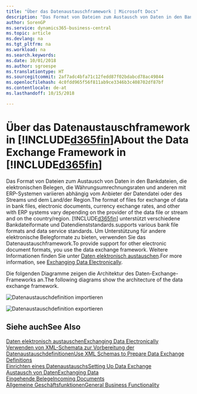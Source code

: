```yaml
---
title: "Über das Datenaustauschframework | Microsoft Docs"
description: "Das Format von Dateien zum Austausch von Daten in den Bankdateien, die elektronischen Belegen, die Währungsumrechnungsraten und anderen mit ERP-Systemen variieren abhängig vom Anbieter der Datendatei oder des Streams und dem Land/der Region."
author: SorenGP
ms.service: dynamics365-business-central
ms.topic: article
ms.devlang: na
ms.tgt_pltfrm: na
ms.workload: na
ms.search.keywords: 
ms.date: 10/01/2018
ms.author: sgroespe
ms.translationtype: HT
ms.sourcegitcommit: 2af7adc4bfa71c12fedd87f02bdabcd78ac49844
ms.openlocfilehash: 4c0fdd965f56f811ab9ce3346b3c408702df87bf
ms.contentlocale: de-at
ms.lasthandoff: 10/15/2018

---
```

# <a name="about-the-data-exchange-framework-in-included365finincludesd365finmdmd"></a><span data-ttu-id="0f486-103">Über das Datenaustauschframework in [!INCLUDE[d365fin](includes/d365fin_md.md)]</span><span class="sxs-lookup"><span data-stu-id="0f486-103">About the Data Exchange Framework in [!INCLUDE[d365fin](includes/d365fin_md.md)]</span></span>
<span data-ttu-id="0f486-104">Das Format von Dateien zum Austausch von Daten in den Bankdateien, die elektronischen Belegen, die Währungsumrechnungsraten und anderen mit ERP-Systemen variieren abhängig vom Anbieter der Datendatei oder des Streams und dem Land/der Region.</span><span class="sxs-lookup"><span data-stu-id="0f486-104">The format of files for exchange of data in bank files, electronic documents, currency exchange rates, and other with ERP systems vary depending on the provider of the data file or stream and on the country/region.</span></span> [!INCLUDE[d365fin](includes/d365fin_md.md)] <span data-ttu-id="0f486-105">unterstützt verschiedene Bankdateiformate und Datendienststandards.</span><span class="sxs-lookup"><span data-stu-id="0f486-105">supports various bank file formats and data service standards.</span></span> <span data-ttu-id="0f486-106">Um Unterstützung für andere elektronische Belegformate zu bieten, verwenden Sie das Datenaustauschframework.</span><span class="sxs-lookup"><span data-stu-id="0f486-106">To provide support for other electronic document formats, you use the data exchange framework.</span></span> <span data-ttu-id="0f486-107">Weitere Informationen finden Sie unter [Daten elektronisch austauschen](across-data-exchange.md).</span><span class="sxs-lookup"><span data-stu-id="0f486-107">For more information, see [Exchanging Data Electronically](across-data-exchange.md).</span></span>    

 <span data-ttu-id="0f486-108">Die folgenden Diagramme zeigen die Architektur des Daten-Exchange-Frameworks an.</span><span class="sxs-lookup"><span data-stu-id="0f486-108">The following diagrams show the architecture of the data exchange framework.</span></span>  

 ![Datenaustauschdefinition importieren](media/across-data-exchange/dataexchangeframework_import.png)  

 ![Datenaustauschdefinition exportieren](media/across-data-exchange/dataexchangeframework_export.png)  

## <a name="see-also"></a><span data-ttu-id="0f486-111">Siehe auch</span><span class="sxs-lookup"><span data-stu-id="0f486-111">See Also</span></span>  
[<span data-ttu-id="0f486-112">Daten elektronisch austauschen</span><span class="sxs-lookup"><span data-stu-id="0f486-112">Exchanging Data Electronically</span></span>](across-data-exchange.md)  
[<span data-ttu-id="0f486-113">Verwenden von XML-Schemata zur Vorbereitung der Datenaustauschdefinitionen</span><span class="sxs-lookup"><span data-stu-id="0f486-113">Use XML Schemas to Prepare Data Exchange Definitions</span></span>](across-how-to-use-xml-schemas-to-prepare-data-exchange-definitions.md)  
[<span data-ttu-id="0f486-114">Einrichten eines Datenaustauschs</span><span class="sxs-lookup"><span data-stu-id="0f486-114">Setting Up Data Exchange</span></span>](across-set-up-data-exchange.md)  
[<span data-ttu-id="0f486-115">Austausch von Daten</span><span class="sxs-lookup"><span data-stu-id="0f486-115">Exchanging Data</span></span>](across-exchange-data.md)  
[<span data-ttu-id="0f486-116">Eingehende Belege</span><span class="sxs-lookup"><span data-stu-id="0f486-116">Incoming Documents</span></span>](across-income-documents.md)  
[<span data-ttu-id="0f486-117">Allgemeine Geschäftsfunktionen</span><span class="sxs-lookup"><span data-stu-id="0f486-117">General Business Functionality</span></span>](ui-across-business-areas.md)  


